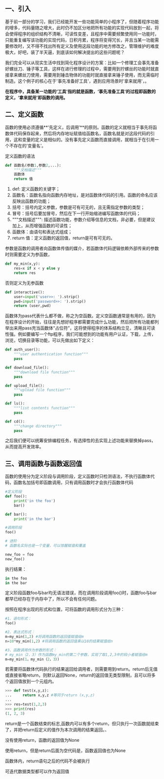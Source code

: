## 一、引入

 基于前一部分的学习，我们已经能开发一些功能简单的小程序了，但随着程序功能的增多，代码量随之增大，此时仍不加区分地把所有功能的实现代码放到一起，将会使得程序的组织结构不清晰，可读性变差，且程序中需要频繁使用同一功能时，只能重复编写该功能的实现代码，日积月累，程序将变得冗长，并且当某一功能需要修改时，又不得不找出所有定义及使用这段功能的地方修改之，管理维护的难度极大，好吧，装了半天逼，到底该如何解决提出的这些问题呢？


我们完全可以从现实生活中找到简化程序设计的方案：比如一个修理工会事先准备好螺丝刀、锤子等工具，这样在进行修理的过程中，需要用到拧螺丝的功能时就直接拿来螺丝刀使用，需要用到锤击物体的功能时就直接拿来锤子使用，而无需临时制造。这个例子的核心在于'事先准备好工具'，遇到应用场景时'拿来就用'，。

**在程序中，具备某一功能的‘工具’指的就是函数，‘事先准备工具’的过程即函数的定义，‘拿来就用’即函数的调用。**

## 二、定义函数

函数的使用必须遵循**’先定义，后调用’**的原则。函数的定义就相当于事先将函数体代码保存起来，然后将内存地址赋值给函数名，函数名就是对这段代码的引用，这和变量的定义是相似的。没有事先定义函数而直接调用，就相当于在引用一个不存在的’变量名’。

定义函数的语法

```python
def 函数名(参数1,参数2,...):
    """文档描述"""
    函数体
    return 值
```

1. def: 定义函数的关键字；
2. 函数名：函数名指向函数内存地址，是对函数体代码的引用。函数的命名应该反映出函数的功能；
3. 括号：括号内定义参数，参数是可有可无的，且无需指定参数的类型；
4. 冒号：括号后要加冒号，然后在下一行开始缩进编写函数体的代码；
5. """文档描述""": 描述函数功能，参数介绍等信息的文档，非必要，但是建议加上，从而增强函数的可读性；
6. 函数体：由语句和表达式组成；
7. return 值：定义函数的返回值，return是可有可无的。


参数是函数的调用者向函数体传值的媒介，若函数体代码逻辑依赖外部传来的参数时则需要定义为参函数，

```python
def my_min(x,y):
    res=x if x < y else y
    return res
```

否则定义为无参函数

```python
def interactive():
    user=input('user>>: ').strip()
    pwd=input('password>>: ').strip()
    return (user,pwd)
```

 函数体为pass代表什么都不做，称之为空函数。定义空函数通常是有用的，因为在程序设计的开始，往往是先想好程序都需要完成什么功能，然后把所有功能都列举出来用pass充当函数体“占位符”，这将使得程序的体系结构立见，清晰且可读性强。例如要编写一个ftp程序，我们可能想到的功能有用户认证，下载，上传，浏览，切换目录等功能，可以先做出如下定义：

```python
def auth_user():
    """user authentication function"""
    pass

def download_file():
    """download file function"""
    pass

def upload_file():
    """upload file function"""
    pass

def ls():
    """list contents function"""
    pass

def cd():
    """change directory"""
    pass
```

之后我们便可以统筹安排编程任务，有选择性的去实现上述功能来替换掉pass，从而提高开发效率。


## 三、调用函数与函数返回值

 函数的使用分为定义阶段与调用阶段，定义函数时只检测语法，不执行函数体代码，函数名加括号即函数调用，只有调用函数时才会执行函数体代码

```python
#定义阶段
def foo():
    print('in the foo')
    bar()

def bar():
    print('in the bar')

#调用阶段
foo()

# 进阶
# 函数名实际也是一个变量，可以惊醒赋值和覆盖

new_foo = foo
new_foo()

```

执行结果：

```python
in the foo
in the bar
```

定义阶段函数foo与bar均无语法错误，而在调用阶段调用foo()时，函数foo与bar都早已经存在于内存中了，所以不会有任何问题。


按照在程序出现的形式和位置，可将函数的调用形式分为三种：

```python
#1、语句形式：
foo()

#2、表达式形式：
m=my_min(1,2) #将调用函数的返回值赋值给m
n=10*my_min(1,2) #将调用函数的返回值乘以10的结果赋值给n

#3、函数调用作为参数的形式：
# my_min（2，3）作为函数my_min的第二个参数，实现了取1,2,3中的较小者赋值给m
m=my_min(1，my_min（2，3）)
```

若需要将函数体代码执行的结果返回给调用者，则需要用到return。return后无值或直接省略return，则默认返回None，return的返回值无类型限制，且可以将多个返回值放到一个元组内。

```python
>>> def test(x,y,z):
...     return x,y,z #等同于return (x,y,z)
... 
>>> res=test(1,2,3)
>>> print(res)
(1, 2, 3)
```

return是一个函数结束的标志,函数内可以有多个return，但只执行一次函数就结束了，并把return后定义的值作为本次调用的结果返回。、



没有使用return，函数的返回值为None

使用return，但是return后面为空代码是，函数返回值也为None

函数体内，return语句之后的代码不会被执行

可迭代数据类型都可以作为返回值

